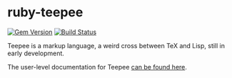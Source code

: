 # ruby-teepee

[![Gem Version](https://badge.fury.io/rb/teepee.svg)](http://badge.fury.io/rb/teepee)
[![Build Status](https://travis-ci.org/cgore/ruby-teepee.svg?branch=master)](https://travis-ci.org/cgore/ruby-teepee)

Teepee is a markup language, a weird cross between TeX and Lisp, still in early development.

The user-level documentation for Teepee [can be found here](http://thinkingbicycle.com/help/teepee).
